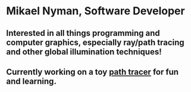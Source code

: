 <h1>Mikael Nyman, Software Developer</h1>
<h2>Interested in all things programming and computer graphics, especially ray/path tracing and other global illumination techniques!</h2>
<h2>Currently working on a toy <a href="https://github.com/MiksuNy/Path_tracer">path tracer</a> for fun and learning.</h2>
